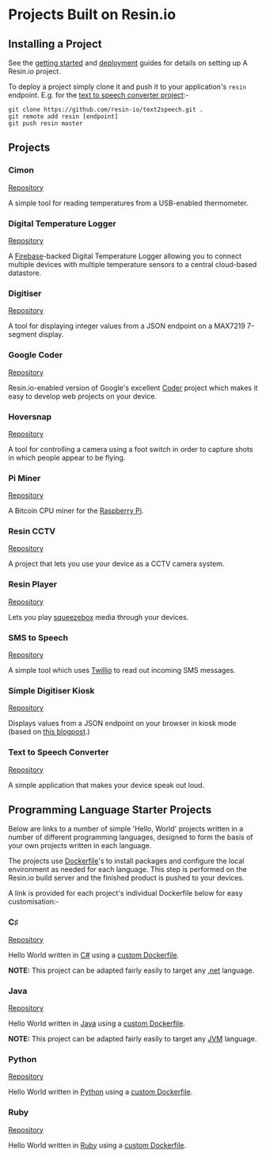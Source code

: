 # Projects Built on Resin.io

## Installing a Project

See the [getting started][getting-started] and [deployment][deploy] guides for
details on setting up A Resin.io project.

To deploy a project simply clone it and push it to your application's `resin`
endpoint. E.g. for the [text to speech converter project][text2speech]:-

```
git clone https://github.com/resin-io/text2speech.git .
git remote add resin [endpoint]
git push resin master
```

## Projects

### Cimon

[Repository][cimon]

A simple tool for reading temperatures from a USB-enabled thermometer.

### Digital Temperature Logger

[Repository][firebase-dtl]

A [Firebase][firebase]-backed Digital Temperature Logger allowing you to connect
multiple devices with multiple temperature sensors to a central cloud-based
datastore.

### Digitiser

[Repository][digitiser]

A tool for displaying integer values from a JSON endpoint on a MAX7219 7-segment
display.

### Google Coder

[Repository][coder-fork]

Resin.io-enabled version of Google's excellent [Coder][coder] project which
makes it easy to develop web projects on your device.

### Hoversnap

[Repository][hoversnap]

A tool for controlling a camera using a foot switch in order to capture shots in
which people appear to be flying.

### Pi Miner

[Repository][rpiminer]

A Bitcoin CPU miner for the [Raspberry Pi][rpi].

### Resin CCTV

[Repository][resin-cctv]

A project that lets you use your device as a CCTV camera system.

### Resin Player

[Repository][resin-player]

Lets you play [squeezebox][squeezebox] media through your devices.

### SMS to Speech

[Repository][sms2speech]

A simple tool which uses [Twillio][twillio] to read out incoming SMS messages.

### Simple Digitiser Kiosk

[Repository][digitiser-kiosk]

Displays values from a JSON endpoint on your browser in kiosk mode (based on
[this blogpost][kiosk-post].)

### Text to Speech Converter

[Repository][text2speech]

A simple application that makes your device speak out loud.

## Programming Language Starter Projects

Below are links to a number of simple 'Hello, World' projects written in a
number of different programming languages, designed to form the basis of your
own projects written in each language.

The projects use [Dockerfile][dockerfile]'s to install packages and configure the
local environment as needed for each language. This step is performed on the
Resin.io build server and the finished product is pushed to your devices.

A link is provided for each project's individual Dockerfile below for easy
customisation:-

### C♯

[Repository][hello-dotnet]

Hello World written in [C#][csharp] using a
[custom Dockerfile][csharp-dockerfile].

__NOTE:__ This project can be adapted fairly easily to target any [.net][dotnet]
language.

### Java

[Repository][hello-java]

Hello World written in [Java][java] using a
[custom Dockerfile][java-dockerfile].

__NOTE:__ This project can be adapted fairly easily to target any [JVM][jvm]
language.

### Python

[Repository][hello-python]

Hello World written in [Python][python] using a
[custom Dockerfile][python-dockerfile].

### Ruby

[Repository][hello-ruby]

Hello World written in [Ruby][ruby] using a
[custom Dockerfile][ruby-dockerfile].

[deploy]:/pages/deployment.md
[dockerfile]:/pages/dockerfile.md

[rpi]:http://www.raspberrypi.org/
[firebase]:https://www.firebase.com/

[getting-started]:/pages/gettingStarted.md
[text2speech]:https://github.com/resin-io/text2speech
[coder-fork]:https://github.com/resin-io/coder
[coder]:https://googlecreativelab.github.io/coder/
[rpiminer]:https://github.com/csquared/resin-piminer
[bitcoin]:http://en.wikipedia.org/wiki/Bitcoin
[resin-player]:https://bitbucket.org/lifeeth/resin_player/
[squeezebox]:http://www.mysqueezebox.com/index/Home
[cimon]:https://bitbucket.org/efwe/cimon
[digitiser-kiosk]:https://bitbucket.org/lifeeth/resin-kiosk
[kiosk-post]:http://blogs.wcode.org/2013/09/howto-boot-your-raspberry-pi-into-a-fullscreen-browser-kiosk/
[sms2speech]:https://github.com/alexandrosm/sms2speech
[twillio]:https://www.twilio.com/
[hoversnap]:https://github.com/resin-io/hoversnap
[digitiser]:https://github.com/shaunmulligan/digitiser
[firebase-dtl]:https://github.com/shaunmulligan/firebaseDTL
[resin-cctv]:https://github.com/abresas/resin-cctv

[hello-dotnet]:https://github.com/nghiant2710/hello.NET
[hello-java]:https://github.com/nghiant2710/Hello-Java
[hello-python]:https://github.com/alexandrosm/hello-python
[hello-ruby]:https://github.com/nghiant2710/Hello-Ruby

[csharp]:http://msdn.microsoft.com/en-gb/vstudio/hh341490.aspx
[dotnet]:http://www.microsoft.com/net
[jvm]:http://en.wikipedia.org/wiki/Java_virtual_machine
[java]:https://www.java.com/en/
[python]:https://www.python.org/
[ruby]:https://www.ruby-lang.org/en/

[csharp-dockerfile]:https://github.com/nghiant2710/hello.NET/blob/master/Dockerfile
[java-dockerfile]:https://github.com/nghiant2710/Hello-Java/blob/master/Dockerfile
[python-dockerfile]:https://github.com/alexandrosm/hello-python/blob/master/Dockerfile
[ruby-dockerfile]:https://github.com/nghiant2710/Hello-Ruby/blob/master/Dockerfile
